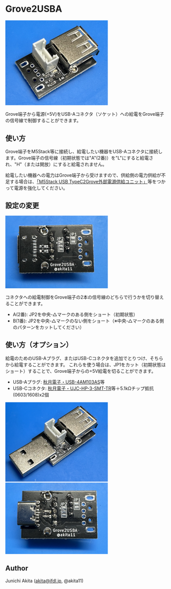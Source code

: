 # Grove2USBA

<img src="https://github.com/akita11/Grove2USBA/blob/main/Grove2USBA.jpg" width="320px">

Grove端子から電源(+5V)をUSB-Aコネクタ（ソケット）への給電をGrove端子の信号線で制御することができます。

## 使い方

Grove端子をM5Stack等に接続し、給電したい機器をUSB-Aコネクタに接続します。Grove端子の信号線（初期状態では"A"(2番)）を"L"にすると給電され、"H"（または開放）にすると給電されません。

給電したい機器への電力はGrove端子から受けますので、供給側の電力供給が不足する場合は、[「M5Stack USB TypeC2Grove外部電源供給ユニット」](https://www.switch-science.com/products/8453)等をつかって電源を強化してください。


## 設定の変更

<img src="https://github.com/akita11/Grove2USBA/blob/main/Grove2USBA_config.jpg" width="320px">

コネクタへの給電制御をGrove端子の2本の信号線のどちらで行うかを切り替えることができます。

- A(2番): JP2を中央-△マークのある側をショート（初期状態）
- B(1番): JP2を中央-△マークのない側をショート（※中央-△マークのある側のパターンをカットしてください）


## 使い方（オプション）

給電のためのUSB-Aプラグ、またはUSB-Cコネクタを追加でとりつけ、そちらから給電することができます。
これらを使う場合は、JP1をカット（初期状態はショート）することで、Grove端子からの+5V給電を切ることができます。

- USB-Aプラグ: [秋月電子・USB-4AM103AS](https://akizukidenshi.com/catalog/g/g102236/)等
- USB-Cコネクタ: [秋月電子・UJC-HP-3-SMT-TR](https://akizukidenshi.com/catalog/g/g116438/)等＋5.1kΩチップ抵抗(0603/1608)x2個

<img src="https://github.com/akita11/Grove2USBA/blob/main/Grove2USBA-op1.jpg" width="320px">

<img src="https://github.com/akita11/Grove2USBA/blob/main/Grove2USBA-op2.jpg" width="320px">

## Author

Junichi Akita (akita@ifdl.jp, @akita11)
